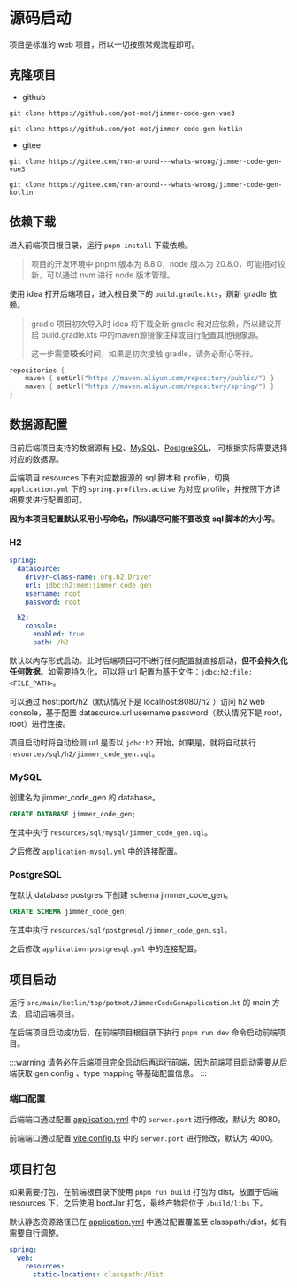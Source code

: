 # 源码启动

项目是标准的 web 项目，所以一切按照常规流程即可。

## 克隆项目

- github
```
git clone https://github.com/pot-mot/jimmer-code-gen-vue3

git clone https://github.com/pot-mot/jimmer-code-gen-kotlin
```

- gitee
```
git clone https://gitee.com/run-around---whats-wrong/jimmer-code-gen-vue3

git clone https://gitee.com/run-around---whats-wrong/jimmer-code-gen-kotlin
```

## 依赖下载

进入前端项目根目录，运行 `pnpm install` 下载依赖。

> 项目的开发环境中 pnpm 版本为 8.8.0，node 版本为 20.8.0，可能相对较新，可以通过 nvm 进行 node 版本管理。


使用 idea 打开后端项目，进入根目录下的 `build.gradle.kts`，刷新 gradle 依赖。

> gradle 项目初次导入时 idea 将下载全新 gradle 和对应依赖，所以建议开启 build.gradle.kts 中的maven源镜像注释或自行配置其他镜像源。
>
> 这一步需要**较长**时间，如果是初次接触 gradle，请务必耐心等待。

```kts
repositories {
    maven { setUrl("https://maven.aliyun.com/repository/public/") }
    maven { setUrl("https://maven.aliyun.com/repository/spring/") }
}
```

## 数据源配置

目前后端项目支持的数据源有 [H2](https://h2database.com/html/main.html)、[MySQL](https://www.mysql.com/)、[PostgreSQL](https://www.postgresql.org/)，
可根据实际需要选择对应的数据源。

后端项目 resources 下有对应数据源的 sql 脚本和 profile，切换 `application.yml` 下的 `spring.profiles.active` 为对应 profile，并按照下方详细要求进行配置即可。

**因为本项目配置默认采用小写命名，所以请尽可能不要改变 sql 脚本的大小写**。

### H2

```yaml
spring:
  datasource:
    driver-class-name: org.h2.Driver
    url: jdbc:h2:mem:jimmer_code_gen
    username: root
    password: root

  h2:
    console:
      enabled: true
      path: /h2
```

默认以内存形式启动。此时后端项目可不进行任何配置就直接启动，**但不会持久化任何数据**。如需要持久化，可以将 url 配置为基于文件：`jdbc:h2:file:<FILE_PATH>`。

可以通过 host:port/h2（默认情况下是 localhost:8080/h2 ）访问 h2 web console，基于配置 datasource.url username password（默认情况下是 root，root）进行连接。

项目启动时将自动检测 url 是否以 `jdbc:h2` 开始，如果是，就将自动执行 `resources/sql/h2/jimmer_code_gen.sql`。

### MySQL

创建名为 jimmer_code_gen 的 database。

```sql
CREATE DATABASE jimmer_code_gen;
```

在其中执行 `resources/sql/mysql/jimmer_code_gen.sql`。

之后修改 `application-mysql.yml` 中的连接配置。

### PostgreSQL

在默认 database postgres 下创建 schema jimmer_code_gen。

```sql
CREATE SCHEMA jimmer_code_gen;
```

在其中执行 `resources/sql/postgresql/jimmer_code_gen.sql`。

之后修改 `application-postgresql.yml` 中的连接配置。

## 项目启动

运行 `src/main/kotlin/top/potmot/JimmerCodeGenApplication.kt` 的 main 方法，启动后端项目。

在后端项目启动成功后，在前端项目根目录下执行 `pnpm run dev` 命令启动前端项目。

:::warning
请务必在后端项目完全启动后再运行前端，因为前端项目启动需要从后端获取 gen config 、type mapping 等基础配置信息。
:::

### 端口配置

后端端口通过配置 [application.yml](https://github.com/pot-mot/jimmer-code-gen-kotlin/blob/multi_columns_ref/src/main/resources/application.yml) 中的 `server.port` 进行修改，默认为 8080。

前端端口通过配置 [vite.config.ts](https://github.com/pot-mot/jimmer-code-gen-vue3/blob/multi_column_ref/vite.config.ts) 中的 `server.port` 进行修改，默认为 4000。

## 项目打包

如果需要打包，在前端根目录下使用 `pnpm run build` 打包为 dist，放置于后端 resources 下，之后使用 bootJar 打包，最终产物将位于 `/build/libs` 下。

默认静态资源路径已在 [application.yml](https://github.com/pot-mot/jimmer-code-gen-kotlin/blob/multi_columns_ref/src/main/resources/application.yml) 中通过配置覆盖至 classpath:/dist，如有需要自行调整。
```yaml
spring:
  web:
    resources:
      static-locations: classpath:/dist
```
